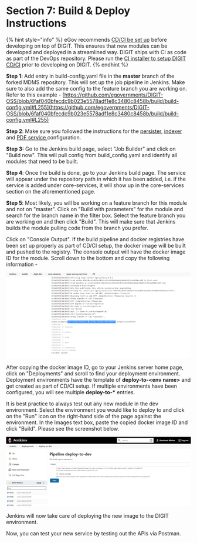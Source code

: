 # Section 7: Build & Deploy Instructions

{% hint style="info" %}
eGov recommends [CD/CI be set up](../../../focus-areas/setup-basics/deployment-key-concepts/ci-cd.md) before developing on top of DIGIT. This ensures that new modules can be developed and deployed in a streamlined way. DIGIT ships with CI as code as part of the DevOps repository. Please run the [CI installer to setup DIGIT CD/CI](../../../focus-areas/setup-basics/deployment-key-concepts/ci-cd.md) prior to developing on DIGIT.&#x20;
{% endhint %}

**Step 1:** Add entry in build-config.yaml file in the **master** branch of the forked MDMS repository. This will set up the job pipeline in Jenkins. Make sure to also add the same config to the feature branch you are working on.\
Refer to this example - [https://github.com/egovernments/DIGIT-OSS/blob/6faf040bfecdc9b023e5578adf1e8c3480c8458b/build/build-config.yml#L255](https://github.com/egovernments/DIGIT-OSS/blob/6faf040bfecdc9b023e5578adf1e8c3480c8458b/build/build-config.yml#L255)

**Step 2**: Make sure you followed the instructions for the [persister](section-2-integrate-persister-and-kafka/add-persister-configuration.md#deployment-of-persister-configuration), [indexer](section-5-other-advanced-integrations/adding-indexer-configuration.md#deployment-of-indexer-configuration) and [PDF service ](section-5-other-advanced-integrations/certificate-generation.md#deployment-of-pdf-service)configuration.&#x20;

**Step 3:** Go to the Jenkins build page, select "Job Builder" and click on "Build now". This will pull config from build\_config.yaml and identify all modules that need to be built.&#x20;

**Step 4**: Once the build is done, go to your Jenkins build page. The service will appear under the repository path in which it has been added, i.e. if the service is added under core-services, it will show up in the core-services section on the aforementioned page.

**Step 5**: Most likely, you will be working on a feature branch for this module and not on "master". Click on "Build with parameters" for the module and search for the branch name in the filter box. Select the feature branch you are working on and then click "Build". This will make sure that Jenkins builds the module pulling code from the branch you prefer.

Click on "Console Output". If the build pipeline and docker registries have been set up properly as part of CD/CI setup, the docker image will be built and pushed to the registry. The console output will have the docker image ID for the module. Scroll down to the bottom and copy the following information -&#x20;

![Image name of the build](../../../.gitbook/assets/buildInfo.png)

After copying the docker image ID, go to your Jenkins server home page, click on "Deployments" and scroll to find your deployment environment. Deployment environments have the template of **deploy-to-\<env name>** and get created as part of CD/CI setup. If multiple environments have been configured, you will see multiple **deploy-to-\*** entries.&#x20;

It is best practice to always test out any new module in the dev environment. Select the environment you would like to deploy to and click on the "Run" icon on the right-hand side of the page against the environment. In the Images text box, paste the copied docker image ID and click "Build". Please see the screenshot below.

![Deployment page](../../../.gitbook/assets/deploymentPage.png)

Jenkins will now take care of deploying the new image to the DIGIT environment.&#x20;

Now, you can test your new service by testing out the APIs via Postman.&#x20;
